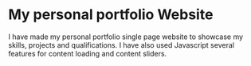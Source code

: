 # My personal portfolio Website
I have made my personal portfolio single page website to showcase my skills, projects and qualifications.
I have also used Javascript several features for content loading and content sliders.

